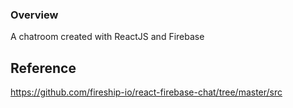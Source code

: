 
### Overview
A chatroom created with ReactJS and Firebase 

## Reference
https://github.com/fireship-io/react-firebase-chat/tree/master/src
